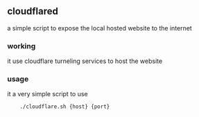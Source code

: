 ## cloudflared 
a simple script to expose the local hosted website to the internet
### working
it use cloudflare turneling services to host the website 
### usage 
it a very simple script to use 
```sh
    ./cloudflare.sh {host} {port}
```
